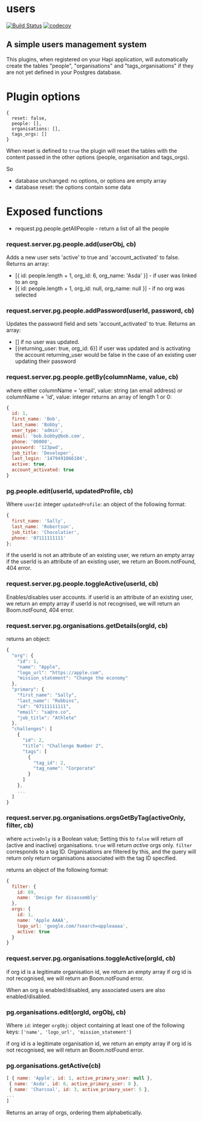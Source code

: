 # users
[![Build Status](https://travis-ci.org/postgres-plugin/people.svg?branch=master)](https://travis-ci.org/postgres-plugin/people)
[![codecov](https://codecov.io/gh/postgres-plugin/people/branch/master/graph/badge.svg)](https://codecov.io/gh/postgres-plugin/people)

## A simple users management system

This plugins, when registered on your Hapi application, will automatically create the tables "people", "organisations" and "tags_organisations" if they are not yet defined in your Postgres database.

# Plugin options

```
{
  reset: false,
  people: [],
  organisations: [],
  tags_orgs: []
}
```

When reset is defined to ```true``` the plugin will reset the tables with the content passed in the other options (people, organisation and tags_orgs).

So
- database unchanged: no options, or options are empty array
- database reset: the options contain some data

# Exposed functions

- request.pg.people.getAllPeople - return a list of all the people

### request.server.pg.people.add(userObj, cb)
Adds a new user sets 'active' to true and 'account_activated' to false.
Returns an array:
- [{ id: people.length + 1, org_id: 6, org_name: 'Asda' }] - if user was linked to an org
- [{ id: people.length + 1, org_id: null, org_name: null }] - if no org was selected



### request.server.pg.people.addPassword(userId, password, cb)
Updates the password field and sets 'account_activated' to true.
Returns an array:
- [] if no user was updated.
- [{returning_user: true, org_id: 6}] if user was updated and is activating the account
returning_user would be false in the case of an existing user updating their password

### request.server.pg.people.getBy(columnName, value, cb)
where either
columnName = 'email', value: string (an email address)
or
columnName = 'id', value: integer
returns an array of length 1 or 0:
```js
{
  id: 1,
  first_name: 'Bob',
  last_name: 'Bobby',
  user_type: 'admin',
  email: 'bob.bobby@bob.com',
  phone: '00000',
  password: '123pwd',
  job_title: 'Developer',
  last_login: '1479491066104',
  active: true,
  account_activated: true
}
```

### pg.people.edit(userId, updatedProfile, cb)
Where
`userId`: integer
`updatedProfile`: an object of the following format:
```js
{
  first_name: 'Sally',
  last_name: 'Robertson',
  job_title: 'Chocolatier',
  phone: '07111111111'
};
```
if the userId is not an attribute of an existing user, we return an empty array
if the userId is an attribute of an existing user, we return an Boom.notFound, 404 error.

### request.server.pg.people.toggleActive(userId, cb)
Enables/disables user accounts.
if userId is an attribute of an existing user, we return an empty array
if userId is not recognised, we will return an Boom.notFound, 404 error.

### request.server.pg.organisations.getDetails(orgId, cb)
returns an object:
```js
{
  "org": {
    "id": 1,
    "name": "Apple",
    "logo_url": "https://apple.com",
    "mission_statement": "Change the economy"
  },
  "primary": {
    "first_name": "Sally",
    "last_name": "Robbins",
    "id": "07111111111",
    "email": "sa@ro.co",
    "job_title": "Athlete"
  },
  "challenges": [
    {
      "id": 2,
      "title": "Challenge Number 2",
      "tags": [
        {
          "tag_id": 2,
          "tag_name": "Corporate"
        }
      ]
    },
    ...
  ]
}
```

### request.server.pg.organisations.orgsGetByTag(activeOnly, filter, cb)
where
`activeOnly` is a Boolean value; Setting this to `false` will return _all_ (active
  and inactive) organisations. `true` will return _active_ orgs only.
`filter` corresponds to a tag ID. Organisations are filtered by this, and the
  query will return only return organisations associated with the tag ID
  specified.

returns an object of the following format:
```js
{
  filter: {
    id: 69,
    name: 'Design for disassembly'
  },
  orgs: {
    id: 1,
    name: 'Apple AAAA',
    logo_url: 'google.com/?search=appleaaaa',
    active: true
  }
}
```


### request.server.pg.organisations.toggleActive(orgId, cb)
if org id is a legitimate organisation id, we return an empty array
if org id is not recognised, we will return an Boom.notFound error.

When an org is enabled/disabled, any associated users are also enabled/disabled.

### pg.organisations.edit(orgId, orgObj, cb)
Where
`id`: integer
`orgObj`: object containing at least one of the following keys: `['name', 'logo_url', 'mission_statement']`

if org id is a legitimate organisation id, we return an empty array
if org id is not recognised, we will return an Boom.notFound error.

### pg.organisations.getActive(cb)
```js
[ { name: 'Apple', id: 1, active_primary_user: null },
 { name: 'Asda', id: 6, active_primary_user: 8 },
 { name: 'Charcoal', id: 3, active_primary_user: 5 },
...
]
```
Returns an array of orgs, ordering them alphabetically.
